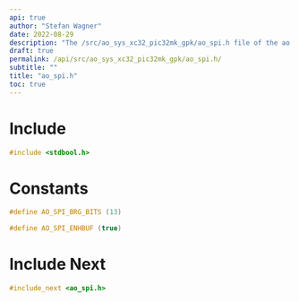 ```yaml
---
api: true
author: "Stefan Wagner"
date: 2022-08-29
description: "The /src/ao_sys_xc32_pic32mk_gpk/ao_spi.h file of the ao real-time operating system."
draft: true
permalink: /api/src/ao_sys_xc32_pic32mk_gpk/ao_spi.h/
subtitle: ""
title: "ao_spi.h"
toc: true
---
```


# Include

```c
#include <stdbool.h>
```

# Constants

```c
#define AO_SPI_BRG_BITS (13)
```

```c
#define AO_SPI_ENHBUF (true)
```

# Include Next

```c
#include_next <ao_spi.h>
```

